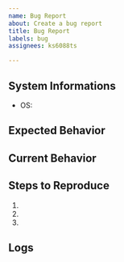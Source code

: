 ```yaml
---
name: Bug Report
about: Create a bug report
title: Bug Report
labels: bug
assignees: ks6088ts

---
```


<!--
## When creating an issue

- Provide detailed information about the issue you had with the provider as below
-->

## System Informations

* OS:

## Expected Behavior
<!-- Tell us what should happen -->

## Current Behavior
<!-- Tell us what happens instead of the expected behavior -->

## Steps to Reproduce
<!-- Provide a link to a live example, or an specific set of steps to -->
1.
1.
1.

## Logs
<!-- Provide logs if possible -->
